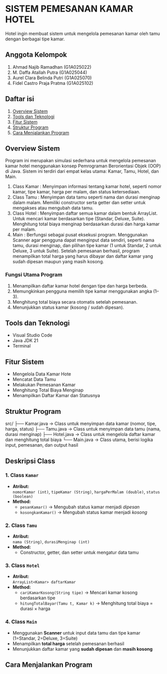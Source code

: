 # SISTEM PEMESANAN KAMAR HOTEL
Hotel ingin membuat sistem untuk mengelola pemesanan kamar oleh tamu dengan berbagai tipe kamar.
## Anggota Kelompok
1. Ahmad Najib Ramadhan	(G1A025022)
2. M. Daffa  Atallah Putra	(G1A025044)
3. Aurel Clara Belinda Putri	(G1A025070)
4. Fidel Castro Praja Pratma	(G1A025102)
## Daftar isi
1. [Overview Sistem](#overview-sistem)
2. [Tools dan Teknologi](#tools-dan-teknologi)
3. [Fitur Sistem](#fitur-sistem)
4. [Struktur Program](#struktur-program)
5. [Cara Menjalankan Program](#cara-menjalankan-program)
## Overview Sistem
Program ini merupakan simulasi sederhana untuk mengelola pemesanan kamar hotel menggunakan konsep Pemrograman Berorientasi Objek (OOP) di Java. Sistem ini terdiri dari empat kelas utama: Kamar, Tamu, Hotel, dan Main. 
1. Class Kamar :
   Menyimpan informasi tentang kamar hotel, seperti nomor kamar, tipe kamar, harga per malam, dan status ketersediaan.
2. Class Tamu :
   Menyimpan data tamu seperti nama dan durasi menginap dalam malam. Memiliki constructor serta getter dan setter untuk mengakses atau mengubah data tamu.
3. Class Hotel :
  Menyimpan daftar semua kamar dalam bentuk ArrayList. Untuk mencari kamar berdasarkan tipe (Standar, Deluxe, Suite). Menghitung total biaya menginap berdasarkan durasi dan harga kamar per malam.
4. Main :
   Berfungsi sebagai pusat eksekusi program. Menggunakan Scanner agar pengguna dapat menginput data sendiri, seperti nama tamu, durasi menginap, dan pilihan tipe kamar (1 untuk Standar, 2 untuk Deluxe, 3 untuk Suite). Setelah pemesanan berhasil, program menampilkan total harga yang harus dibayar dan daftar kamar yang sudah dipesan maupun yang masih kosong.
### Fungsi Utama Program
1. Menampilkan daftar kamar hotel dengan tipe dan harga berbeda.
2. Memungkinkan pengguna memilih tipe kamar menggunakan angka (1–3).
3. Menghitung total biaya secara otomatis setelah pemesanan.
4. Menunjukkan status kamar (kosong / sudah dipesan).
## Tools dan Teknologi
- Visual Studio Code
- Java JDK 21
- Terminal
## Fitur Sistem
- Mengelola Data Kamar Hote
- Mencatat Data Tamu
- Melakukan Pemesanan Kamar
- Menghitung Total Biaya Menginap
- Menampilkan Daftar Kamar dan Statusnya 
## Struktur Program
src/
├── Kamar.java → Class untuk menyimpan data kamar (nomor, tipe, harga, status)
├── Tamu.java → Class untuk menyimpan data tamu (nama, durasi menginap)
├── Hotel.java → Class untuk mengelola daftar kamar dan menghitung total biaya
└── Main.java → Class utama, berisi logika input, pemesanan, dan output hasil

## Deskripsi Class

### 1. Class `Kamar`
- **Atribut:**  
  `nomorKamar (int)`, `tipeKamar (String)`, `hargaPerMalam (double)`, `status (boolean)`  
- **Method:**  
  - `pesanKamar()` → Mengubah status kamar menjadi *dipesan*  
  - `kosongkanKamar()` → Mengubah status kamar menjadi *kosong*  

### 2. Class `Tamu`
- **Atribut:**  
  `nama (String)`, `durasiMenginap (int)`  
- **Method:**  
  - Constructor, getter, dan setter untuk mengatur data tamu  

### 3. Class `Hotel`
- **Atribut:**  
  `ArrayList<Kamar> daftarKamar`  
- **Method:**  
  - `cariKamarKosong(String tipe)` → Mencari kamar kosong berdasarkan tipe  
  - `hitungTotalBayar(Tamu t, Kamar k)` → Menghitung total biaya = durasi × harga  

### 4. Class `Main`
- Menggunakan **Scanner** untuk input data tamu dan tipe kamar (1=Standar, 2=Deluxe, 3=Suite)  
- Menampilkan **total harga** setelah pemesanan berhasil  
- Menunjukkan daftar kamar yang **sudah dipesan** dan **masih kosong**

## Cara Menjalankan Program


